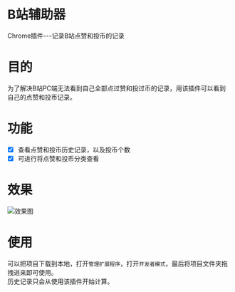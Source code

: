 # B站辅助器
Chrome插件---记录B站点赞和投币的记录

# 目的
为了解决B站PC端无法看到自己全部点过赞和投过币的记录，用该插件可以看到自己的点赞和投币记录。

# 功能
- [x] 查看点赞和投币历史记录，以及投币个数
- [x] 可进行将点赞和投币分类查看

# 效果
![效果图](https://resource.blogwxb.cn/chrome-extension-blibli/readme-1.png)

# 使用
可以把项目下载到本地，打开`管理扩展程序`，打开`开发者模式`，最后将项目文件夹拖拽进来即可使用。   
历史记录只会从使用该插件开始计算。